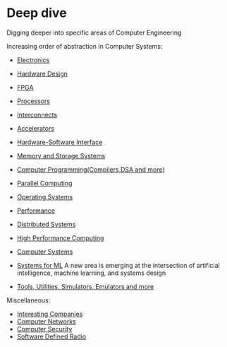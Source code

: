 # Deep dive

Digging deeper into specific areas of Computer Engineering

Increasing order of abstraction in Computer Systems:

- [Electronics](./electronics.md)
- [Hardware Design](./hardware_design.md)
- [FPGA](./fpga.md)
- [Processors](./processors.md)
- [Interconnects](./interconnects.md)
- [Accelerators](./accelerators.md)
- [Hardware-Software Interface](./hw_sw.md)
- [Memory and Storage Systems](./memory.md)
- [Computer Programming(Compilers,DSA and more)](./programming.md)
- [Parallel Computing](./parallel.md)
- [Operating Systems](./os.md)
- [Performance](./performance.md)
- [Distributed Systems](./distributed_systems.md)
- [High Performance Computing](./hpc.md)
- [Computer Systems](./systems.md)
- [Systems for ML](./mlsys.md) A new area is emerging at the intersection of artificial intelligence, machine learning, and systems design

- [Tools, Utilities, Simulators, Emulators and more](./tools_and_utils.md)

Miscellaneous:

- [Interesting Companies](./interesting_companies.md)
- [Computer Networks](./networks.md)
- [Computer Security](./security.md)
- [Software Defined Radio](./sdr.md)